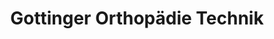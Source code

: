 ---
title: "Gottinger Orthopädie Technik"
url: /zorneding/gottinger-orthopaedie-technik/
shop: Sanitätshaus
---